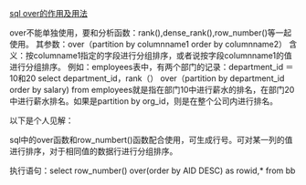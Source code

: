 ﻿[sql over的作用及用法 ](http://www.cnblogs.com/xiayang/articles/1886372.html)

over不能单独使用，要和分析函数：rank(),dense_rank(),row_number()等一起使用。
其参数：over（partition by columnname1 order by columnname2）
含义：按columname1指定的字段进行分组排序，或者说按字段columnname1的值进行分组排序。
例如：employees表中，有两个部门的记录：department_id ＝10和20
select department_id，rank（） over（partition by department_id order by salary) from employees就是指在部门10中进行薪水的排名，在部门20中进行薪水排名。如果是partition by org_id，则是在整个公司内进行排名。

以下是个人见解：

sql中的over函数和row_numbert()函数配合使用，可生成行号。可对某一列的值进行排序，对于相同值的数据行进行分组排序。

执行语句：select row_number() over(order by AID DESC) as rowid,* from bb
